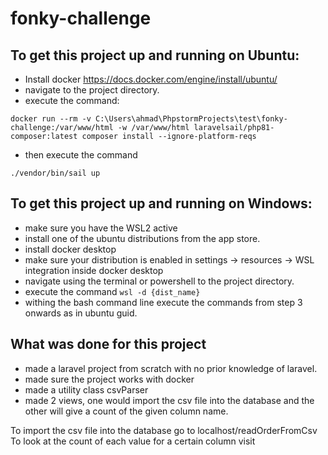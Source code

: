# fonky-challenge
## To get this project up and running on Ubuntu:
- Install docker https://docs.docker.com/engine/install/ubuntu/
- navigate to the project directory.
- execute the command:
 
```docker run --rm -v C:\Users\ahmad\PhpstormProjects\test\fonky-challenge:/var/www/html -w /var/www/html laravelsail/php81-composer:latest composer install --ignore-platform-reqs```
- then execute the command

```./vendor/bin/sail up```

## To get this project up and running on Windows:
- make sure you have the WSL2 active
- install one of the ubuntu distributions from the app store.
- install docker desktop
- make sure your distribution is enabled in settings -> resources -> WSL integration inside docker desktop
- navigate using the terminal or powershell to the project directory. 
- execute the command ```wsl -d {dist_name}```
- withing the bash command line execute the commands from step 3 onwards as in ubuntu guid.

## What was done for this project
- made a laravel project from scratch with no prior knowledge of laravel.
- made sure the project works with docker
- made a utility class csvParser
- made 2 views, one would import the csv file into the database and the other will give a count of the given column name.

To import the csv file into the database go to localhost/readOrderFromCsv
To look at the count of each value for a certain column visit 

